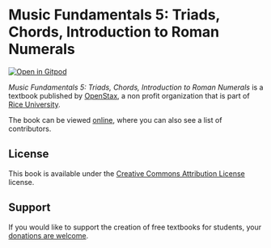 # Music Fundamentals 5: Triads, Chords, Introduction to Roman Numerals

[![Open in Gitpod](https://gitpod.io/button/open-in-gitpod.svg)](https://gitpod.io/from-referrer/)

_Music Fundamentals 5: Triads, Chords, Introduction to Roman Numerals_ is a textbook published by [OpenStax](https://openstax.org/), a non profit organization that is part of [Rice University](https://www.rice.edu/).

The book can be viewed [online](https://github.com/cnx-user-books/cnxbook-music-fundamentals-5-triads-chords-introduction-to-roman-numerals/releases/latest), where you can also see a list of contributors.

## License
This book is available under the [Creative Commons Attribution License](./LICENSE) license.

## Support
If you would like to support the creation of free textbooks for students, your [donations are welcome](https://riceconnect.rice.edu/donation/support-openstax-banner).
